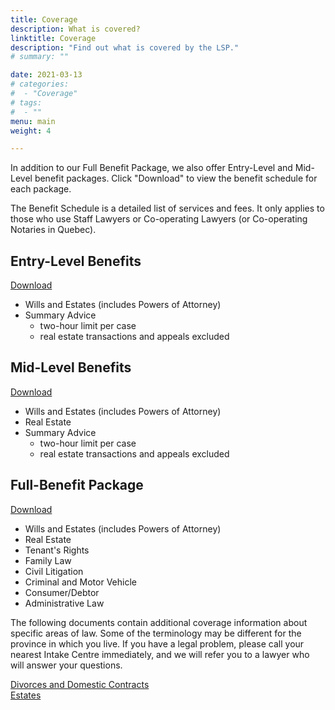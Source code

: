 ```yaml
---
title: Coverage
description: What is covered?
linktitle: Coverage
description: "Find out what is covered by the LSP."
# summary: ""

date: 2021-03-13
# categories:
#  - "Coverage"
# tags:
#  - ""
menu: main
weight: 4

---
```


In addition to our Full Benefit Package, we also offer Entry-Level and Mid-Level benefit packages. Click "Download" to view the benefit schedule for each package.  

The Benefit Schedule is a detailed list of services and fees. It only applies to those who use Staff Lawyers or Co-operating Lawyers (or Co-operating Notaries in Quebec).  

## Entry-Level Benefits 
[Download](/pdf/Benefit%20Schedule%20(ENTRY)%202020_01_01.pdf)  
- Wills and Estates (includes Powers of Attorney)  
- Summary Advice  
  - two-hour limit per case  
  - real estate transactions and appeals excluded    

## Mid-Level Benefits
[Download](/pdf/Benefit%20Schedule%20(MID-LEVEL)%202020_01_01.pdf)  
- Wills and Estates (includes Powers of Attorney)  
- Real Estate  
- Summary Advice  
  - two-hour limit per case
  - real estate transactions and appeals excluded

## Full-Benefit Package
[Download](/pdf/Benefit%20Schedule%20(FULL)%202020_01_01.pdf)  
- Wills and Estates (includes Powers of Attorney)  
- Real Estate  
- Tenant's Rights  
- Family Law  
- Civil Litigation  
- Criminal and Motor Vehicle  
- Consumer/Debtor  
- Administrative Law  

The following documents contain additional coverage information about specific areas of law. Some of the terminology may be different for the province in which you live. If you have a legal problem, please call your nearest Intake Centre immediately, and we will refer you to a lawyer who will answer your questions.  

[Divorces and Domestic Contracts](/pdf/divorce%202013.pdf)  
[Estates](/pdf/estates%202013.pdf)
